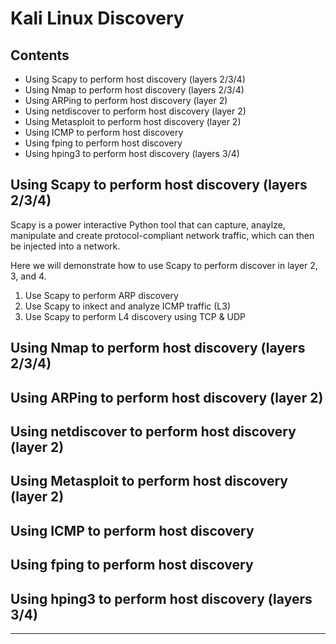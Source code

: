 # Kali Linux Discovery

## Contents

* Using Scapy to perform host discovery (layers 2/3/4)
* Using Nmap to perform host discovery (layers 2/3/4)
* Using ARPing to perform host discovery (layer 2)
* Using netdiscover to perform host discovery (layer 2)
* Using Metasploit to perform host discovery (layer 2)
* Using ICMP to perform host discovery
* Using fping to perform host discovery
* Using hping3 to perform host discovery (layers 3/4)

## Using Scapy to perform host discovery (layers 2/3/4)

Scapy is a power interactive Python tool that can capture, anaylze, manipulate and create protocol-compliant network traffic, which can then be injected into a network.

Here we will demonstrate how to use Scapy to perform discover in layer 2, 3, and 4.

1. Use Scapy to perform ARP discovery
2. Use Scapy to inkect and analyze ICMP traffic (L3)
3. Use Scapy to perform L4 discovery using TCP & UDP

## Using Nmap to perform host discovery (layers 2/3/4)

## Using ARPing to perform host discovery (layer 2)

## Using netdiscover to perform host discovery (layer 2)

## Using Metasploit to perform host discovery (layer 2)

## Using ICMP to perform host discovery

## Using fping to perform host discovery

## Using hping3 to perform host discovery (layers 3/4)


---
